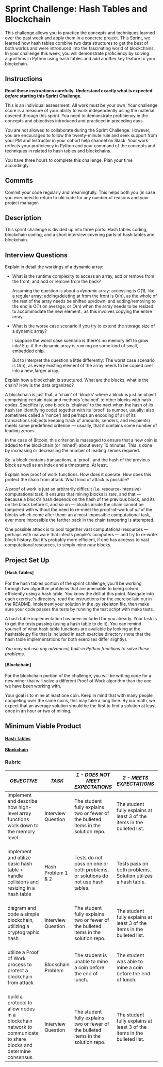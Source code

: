 # Sprint Challenge: Hash Tables and Blockchain

This challenge allows you to practice the concepts and techniques learned over the past week and apply them in a concrete project. This Sprint, we learned how hash tables combine two data structures to get the best of both worlds and were introduced into the fascinating world of blockchains. In your challenge this week, you will demonstrate proficiency by solving algorithms in Python using hash tables and add another key feature to your blockchain.

## Instructions

**Read these instructions carefully. Understand exactly what is expected _before_ starting this Sprint Challenge.**

This is an individual assessment. All work must be your own. Your challenge score is a measure of your ability to work independently using the material covered through this sprint. You need to demonstrate proficiency in the concepts and objectives introduced and practiced in preceding days.

You are not allowed to collaborate during the Sprint Challenge. However, you are encouraged to follow the twenty-minute rule and seek support from your PM and Instructor in your cohort help channel on Slack. Your work reflects your proficiency in Python and your command of the concepts and techniques in related to hash tables and blockchains.

You have three hours to complete this challenge. Plan your time accordingly.

## Commits

Commit your code regularly and meaningfully. This helps both you (in case you ever need to return to old code for any number of reasons and your project manager.

## Description

This sprint challenge is divided up into three parts:  Hash tables coding, blockchain coding, and a short interview covering parts of hash tables and blockchain.

## Interview Questions

Explain in detail the workings of a dynamic array:
* What is the runtime complexity to access an array, add or remove from the front, and add or remove from the back?

  Assuming the question is about a _dynamic_ array: accessing is O(1), like a regular array; adding/deleting at from the front is O(n), as the whole of the rest of the array needs be shifted up/down; and adding/removing to the end is O(1) on average, or O(n) when the array needs to be resized to accommodate the new element., as this involves copying the entire array.

* What is the worse case scenario if you try to extend the storage size of a dynamic array?

  I suppose the worst case scenario is there's no memory left to grow into! E.g. if the dynamic array is running on some kind of small, embedded chip.

  But to interpret the question a little differently: The worst case scenario is O(n), as every existing element of the array needs to be copied over into a new, larger array.

Explain how a blockchain is structured. What are the blocks, what is the chain? How is the data organized?

  A blockchain is just that, a 'chain' of 'blocks' where a block is just an object comprising certain data and methods 'chained' to other blocks with hash codes. Specifically, one block is 'chained' to the next when the hash of _its_ hash (an identifying code) together with its 'proof' (a number, usually; also sometimes called a 'nonce') and perhaps an encoding of all of its transactions (objects keeping track of amounts, senders, and recipients) meets some predefined criterion — usually, that it contains some number of leading zeroes.

  In the case of Bitcoin, this criterion is massaged to ensure that a new coin is added to the blockchain (or 'mined') about every 10 minutes. This is done by increasing or decreasing the number of leading zeroes required.

  So, a block contains transactions, a 'proof', and the hash of the previous block as well as an index and a timestamp. At least.
 
Explain how proof of work functions. How does it operate. How does this protect the chain from attack. What kind of attack is possible?

  A proof of work is just an arbitrarily difficult (i.e. resource-intensive) computational task. It ensures that mining blocks is rare, and that — because a block's hash depends on the hash of the previous block, and its on the block before it, and so on — blocks inside the chain cannot be tampered with without the need to re-meet the proof-of-work of _all_ of the blocks which come after them: an almost impossible computational task, ever more impossible the farther back in the chain tampering is attempted.

  One possible attack is to pool together vast computational resources — perhaps with malware that infects people's computers — and try to re-write block history. But it's probably more efficient, if one has accesss to vast computational resources, to simply mine _new_ blocks.

## Project Set Up

#### [Hash Tables]

For the hash tables portion of the sprint challenge, you'll be working through two algorithm problems that are amenable to being solved efficiently using a hash table. You know the drill at this point. Navigate into each exercise's directory, read the instructions for the exercise laid out in the README, implement your solution in the .py skeleton file, then make sure your code passes the tests by running the test script with make tests.

A hash table implementation has been included for you already. Your task is to get the tests passing (using a hash table to do it). You can remind yourself of what hash table functions are available by looking at the hashtable.py file that is included in each exercise directory (note that the hash table implementations for both exercises differ slightly).

*You may not use any advanced, built-in Python functions to solve these problems.*

#### [Blockchain]

For the blockchain portion of the challenge, you will be writing code for a new miner that will solve a different Proof of Work algorithm than the one we have been working with.

Your goal is to mine at least one coin.  Keep in mind that with many people competing over the same coins, this may take a long time.  By our math, we expect that an average solution should be the first to find a solution at least once in an hour or two of mining.  

## Minimum Viable Product

#### [Hash Tables](https://github.com/LambdaSchool/Sprint-Challenge--Hash-BC/tree/master/hashtables)

#### [Blockchain](https://github.com/LambdaSchool/Sprint-Challenge--Hash-BC/tree/master/blockchain)


### Rubric

| *OBJECTIVE*                                                                                                     | *TASK*             | *1 - DOES NOT MEET EXPECTATIONS*                                                                                            | *2 - MEETS EXPECTATIONS*                                                                                                       | *3 - EXCEEDS EXPECTATIONS                                                                                                                             |
|-----------------------------------------------------------------------------------------------------------------|--------------------|-----------------------------------------------------------------------------------------------------------------------------|--------------------------------------------------------------------------------------------------------------------------------|-------------------------------------------------------------------------------------------------------------------------------------------------------|
| implement and describe how high-level array functions work down to the memory level                             | Interview Question | The student fully explains two or fewer of the bulleted items in the solution repo\. | The student fully explains at least 3 of the items in the bulleted list\.                                | The student fully explains 4 or more items from the bulleted list\.           |
| implement and utilize basic hash table + handle collisions and resizing in a hash table                         | Hash Problem 1 & 2 | Tests do not pass on one or both problems, or solutions do not use hash tables.                                             | Tests pass on both problems.  Solution utilizes a hash table.                                                                  | Tests pass on on both problems with solutions utilizing hash tables, linear runtime complexity, no flake8 complaints.                                 |
| diagram and code a simple blockchain, utilizing a cryptographic hash                                            | Interview Question | The student fully explains two or fewer of the bulleted items in the solution repo\. | The student fully explains at least 3 of the items in the bulleted list\.                                | The student fully explains 4 or more items from the bulleted list\.           |
| utilize a Proof of Work process to protect a blockchain from attack                                             | Blockchain Problem | The student is unable to mine a coin before the end of lunch.                                                               | The student was able to mine a coin before the end of lunch.                                                                   | The student presented a unique solution that was able to mine more than 100 coins before the end of lunch.                                            |
| build a protocol to allow nodes in a blockchain network to communicate to share blocks and determine consensus. | Interview Question | The student fully explains two or fewer of the bulleted items in the solution repo\. | The student fully explains at least 3 of the items in the bulleted list\.                                | The student fully explains 4 or more items from the bulleted list\.           |

